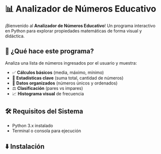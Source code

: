 # 📊 Analizador de Números Educativo

¡Bienvenido al **Analizador de Números Educativo**! Un programa interactivo en Python para explorar propiedades matemáticas de forma visual y didáctica.

## 🚀 ¿Qué hace este programa?
Analiza una lista de números ingresados por el usuario y muestra:
- ✅ **Cálculos básicos** (media, máximo, mínimo)
- 🔢 **Estadísticas clave** (suma total, cantidad de números)
- 🎯 **Datos organizados** (números únicos y ordenados)
- ⚖️ **Clasificación** (pares vs impares)
- 📈 **Histograma visual** de frecuencia

## 🛠️ Requisitos del Sistema
- Python 3.x instalado
- Terminal o consola para ejecución

## ⬇️ Instalación